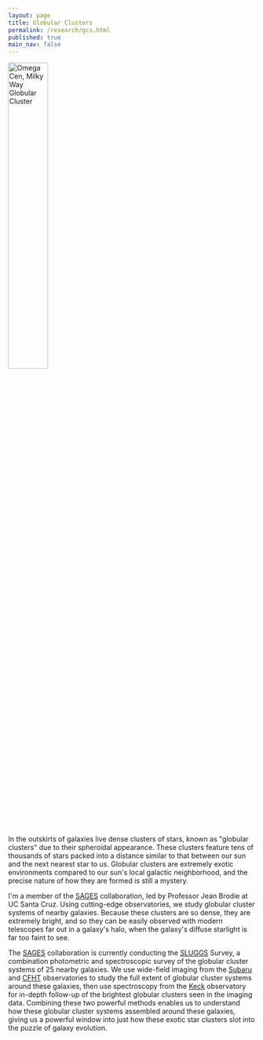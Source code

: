 ```yaml
---
layout: page
title: Globular Clusters
permalink: /research/gcs.html
published: true
main_nav: false
---
```

<img src="{{ site.baseurl }}/assets/omega_cen.jpg" style="width: 40%" title="Omega Cen, Milky Way Globular Cluster">

In the outskirts of galaxies live dense clusters of stars, known as "globular clusters" due to
their spheroidal appearance. These clusters feature tens of thousands
of stars packed into a distance similar to that between our sun and the
next nearest star to us. Globular clusters are extremely exotic environments compared
to our sun's local galactic neighborhood, and the precise nature of how they are formed
is still a mystery.

I'm a member of the [SAGES](http://sages.ucolick.org/) collaboration, led by
Professor Jean Brodie at UC Santa Cruz. Using cutting-edge observatories, we
study globular cluster systems of nearby galaxies. Because these clusters are so dense,
they are extremely bright, and so they can be easily observed with modern
telescopes far out in a galaxy's halo, when the galaxy's diffuse starlight is far too faint
to see.

The [SAGES](http://sages.ucolick.org/) collaboration is currently conducting the
[SLUGGS](http://sluggs.swin.edu.au/Start.html) Survey, a combination photometric and spectroscopic
survey of the globular cluster systems of 25 nearby galaxies. We use wide-field imaging from the
[Subaru](http://subarutelescope.org/) and [CFHT](http://www.cfht.hawaii.edu/) observatories
to study the full extent of globular cluster systems around these galaxies, then use spectroscopy
from the [Keck](http://www.keckobservatory.org/) observatory for in-depth follow-up
of the brightest globular clusters seen in the imaging data. Combining these two powerful methods
enables us to understand how these globular cluster systems assembled around these galaxies,
giving us a powerful window into just how these exotic star clusters slot into
the puzzle of galaxy evolution.

